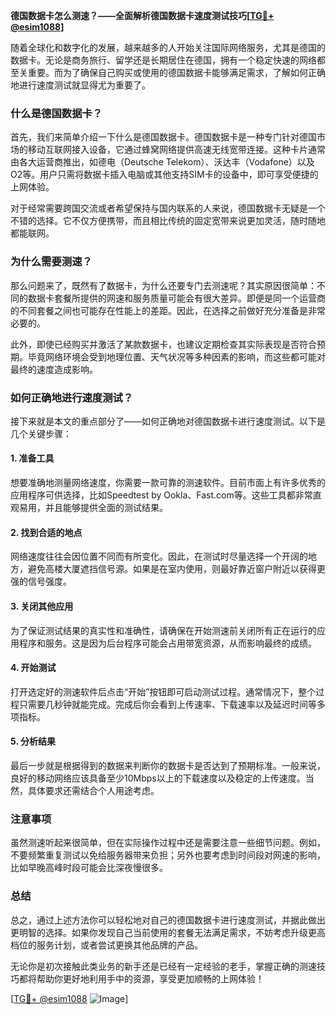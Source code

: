 **德国数据卡怎么测速？——全面解析德国数据卡速度测试技巧[[TG💪+ @esim1088](https://t.me/s/esim1088)]**

随着全球化和数字化的发展，越来越多的人开始关注国际网络服务，尤其是德国的数据卡。无论是商务旅行、留学还是长期居住在德国，拥有一个稳定快速的网络都至关重要。而为了确保自己购买或使用的德国数据卡能够满足需求，了解如何正确地进行速度测试就显得尤为重要了。

### 什么是德国数据卡？

首先，我们来简单介绍一下什么是德国数据卡。德国数据卡是一种专门针对德国市场的移动互联网接入设备，它通过蜂窝网络提供高速无线宽带连接。这种卡片通常由各大运营商推出，如德电（Deutsche Telekom）、沃达丰（Vodafone）以及O2等。用户只需将数据卡插入电脑或其他支持SIM卡的设备中，即可享受便捷的上网体验。

对于经常需要跨国交流或者希望保持与国内联系的人来说，德国数据卡无疑是一个不错的选择。它不仅方便携带，而且相比传统的固定宽带来说更加灵活，随时随地都能联网。

### 为什么需要测速？

那么问题来了，既然有了数据卡，为什么还要专门去测速呢？其实原因很简单：不同的数据卡套餐所提供的网速和服务质量可能会有很大差异。即便是同一个运营商的不同套餐之间也可能存在性能上的差距。因此，在选择之前做好充分准备是非常必要的。

此外，即使已经购买并激活了某款数据卡，也建议定期检查其实际表现是否符合预期。毕竟网络环境会受到地理位置、天气状况等多种因素的影响，而这些都可能对最终的速度造成影响。

### 如何正确地进行速度测试？

接下来就是本文的重点部分了——如何正确地对德国数据卡进行速度测试。以下是几个关键步骤：

#### 1. 准备工具

想要准确地测量网络速度，你需要一款可靠的测速软件。目前市面上有许多优秀的应用程序可供选择，比如Speedtest by Ookla、Fast.com等。这些工具都非常直观易用，并且能够提供全面的测试结果。

#### 2. 找到合适的地点

网络速度往往会因位置不同而有所变化。因此，在测试时尽量选择一个开阔的地方，避免高楼大厦遮挡信号源。如果是在室内使用，则最好靠近窗户附近以获得更强的信号强度。

#### 3. 关闭其他应用

为了保证测试结果的真实性和准确性，请确保在开始测速前关闭所有正在运行的应用程序和服务。这是因为后台程序可能会占用带宽资源，从而影响最终的成绩。

#### 4. 开始测试

打开选定好的测速软件后点击“开始”按钮即可启动测试过程。通常情况下，整个过程只需要几秒钟就能完成。完成后你会看到上传速率、下载速率以及延迟时间等多项指标。

#### 5. 分析结果

最后一步就是根据得到的数据来判断你的数据卡是否达到了预期标准。一般来说，良好的移动网络应该具备至少10Mbps以上的下载速度以及稳定的上传速度。当然，具体要求还需结合个人用途考虑。

### 注意事项

虽然测速听起来很简单，但在实际操作过程中还是需要注意一些细节问题。例如，不要频繁重复测试以免给服务器带来负担；另外也要考虑到时间段对网速的影响，比如早晚高峰时段可能会比深夜慢很多。

### 总结

总之，通过上述方法你可以轻松地对自己的德国数据卡进行速度测试，并据此做出更明智的选择。如果你发现自己当前使用的套餐无法满足需求，不妨考虑升级更高档位的服务计划，或者尝试更换其他品牌的产品。

无论你是初次接触此类业务的新手还是已经有一定经验的老手，掌握正确的测速技巧都将帮助你更好地利用手中的资源，享受更加顺畅的上网体验！

[[TG💪+ @esim1088](https://t.me/s/esim1088) ![Image](https://i.postimg.cc/4NQfJmqS/Snipaste-2025-05-13-00-14-12.png)]